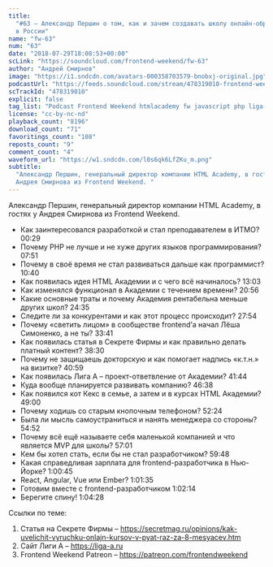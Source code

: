 ```yaml
---
title:
  "#63 – Александр Першин о том, как и зачем создавать школу онлайн-образования
  в России"
name: "fw-63"
num: "63"
date: "2018-07-29T18:08:53+00:00"
scLink: "https://soundcloud.com/frontend-weekend/fw-63"
author: "Андрей Смирнов"
image: "https://i1.sndcdn.com/avatars-000358703579-bnobxj-original.jpg"
podcastUrl: "https://feeds.soundcloud.com/stream/478319010-frontend-weekend-fw-63.m4a"
scTrackId: "478319010"
explicit: false
tag_list: "Podcast Frontend Weekend htmlacademy fw javascript php liga-a"
license: "cc-by-nc-nd"
playback_count: "8196"
download_count: "71"
favoritings_count: "108"
reposts_count: "9"
comment_count: "4"
waveform_url: "https://w1.sndcdn.com/l0s6qk6LfZKu_m.png"
subtitle:
  "Александр Першин, генеральный директор компании HTML Academy, в гостях у
  Андрея Смирнова из Frontend Weekend. "
---
```


Александр Першин, генеральный директор компании HTML Academy, в гостях у Андрея
Смирнова из Frontend Weekend.

- Как заинтересовался разработкой и стал преподавателем в ИТМО?
  <timecode sec="29">00:29</timecode>
- Почему PHP не лучше и не хуже других языков программирования?
  <timecode sec="471">07:51</timecode>
- Почему в своё время не стал развиваться дальше как программист?
  <timecode sec="640">10:40</timecode>
- Как появилась идея HTML Академии и с чего всё начиналось?
  <timecode sec="783">13:03</timecode>
- Как изменялся функционал в Академии с течением времени?
  <timecode sec="1256">20:56</timecode>
- Какие основные траты и почему Академия рентабельна меньше других школ?
  <timecode sec="1475">24:35</timecode>
- Следите ли за конкурентами и как этот процесс происходит?
  <timecode sec="1674">27:54</timecode>
- Почему «светить лицом» в сообществе frontend’а начал Лёша Симоненко, а не ты?
  <timecode sec="2021">33:41</timecode>
- Как появилась статья в Секрете Фирмы и как правильно делать платный контент?
  <timecode sec="2310">38:30</timecode>
- Почему не защищаешь докторскую и как помогает надпись «к.т.н.» на визитке?
  <timecode sec="2459">40:59</timecode>
- Как появилась Лига А – проект-ответвление от Академии?
  <timecode sec="2504">41:44</timecode>
- Куда вообще планируется развивать компанию?
  <timecode sec="2798">46:38</timecode>
- Как появился кот Кекс в семье, а затем и в курсах HTML Академии?
  <timecode sec="2940">49:00</timecode>
- Почему ходишь со старым кнопочным телефоном?
  <timecode sec="3144">52:24</timecode>
- Была ли мысль самоустраниться и нанять менеджера со стороны?
  <timecode sec="3292">54:52</timecode>
- Почему всё ещё называете себя маленькой компанией и что является MVP для
  школы? <timecode sec="3421">57:01</timecode>
- Кем бы хотел стать, если бы не стал разработчиком?
  <timecode sec="3588">59:48</timecode>
- Какая справедливая зарплата для frontend-разработчика в Нью-Йорке?
  <timecode sec="3645">1:00:45</timecode>
- React, Angular, Vue или Ember? <timecode sec="3695">1:01:35</timecode>
- Готовим вместе с frontend-разработчиком
  <timecode sec="3734">1:02:14</timecode>
- Берегите спину! <timecode sec="3868">1:04:28</timecode>

Ссылки по теме:

1. Статья на Секрете Фирмы –
   <https://secretmag.ru/opinions/kak-uvelichit-vyruchku-onlajn-kursov-v-pyat-raz-za-8-mesyacev.htm>
2. Сайт Лиги А – <https://liga-a.ru>
3. Frontend Weekend Patreon – <https://patreon.com/frontendweekend>

